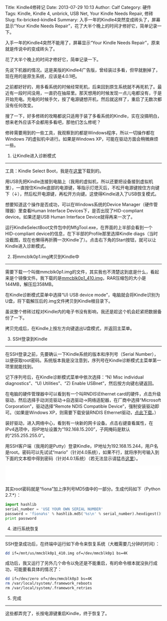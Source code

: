Title: Kindle4修砖记
Date: 2013-07-29 10:13
Author: Calf
Category: 硬件
Tags: Kindle, Kindle 4, unbrick, USB Net, Your Kindle Needs Repair, 修砖
Slug: fix-bricked-kindle4
Summary: 入手一年的Kindle4突然变成砖头了，屏幕显示“Your Kindle Needs Repair”，花了大半个晚上的时间才修好它，简单记录一下。

入手一年的Kindle4突然不能用了，屏幕显示“Your Kindle Needs Repair”，原来就是传说中的变成砖头了。

花了大半个晚上的时间才修好它，简单记录一下。

<!--more-->

先说下机器的情况。这是美版的Kindle4广告版，曾经装过多看，但早就删掉了，现在用的是原生系统，应该是4.0.1吧。

之前都好好的，用多看系统的时候经常死机，后来回到原生系统就不再死机了。最近有一段时间没用，一直扔在抽屉里。那天想用的时候发现一点儿电都没有，于是开始充电。充电的时候手欠，按了电源键想开机，然后就这样了，重启了无数次都没有任何改变。

搜了一下，好多修砖的攻略都说只适用于装了多看系统的Kindle，实在没搞明白，想来老外应该不会都用多看吧，那他们怎么修呢？

修砖需要用到的一些工具，我观察到的都是Windows程序，所以一切操作都在Windows 7的虚拟机中进行。如果是Windows XP，可能在驱动方面会稍微麻烦一些。

1. 让Kindle进入诊断模式
-----------------------

工具：Kindle Select Boot，我是在[这里][Kindle Select Boot]下载到的。

用USB先把Kindle连接到电脑上（我用的虚拟机，所以还要把设备接到虚拟机里），一直按住Kindle底部的电源键，等指示灯熄灭后，不松开电源键按住方向键下（↓），然后松开电源键，再松开方向键。这使得Kindle进入了USB恢复模式。

想要知道这个操作是否成功，可以在Windows系统的Device Manager（硬件管理器）里查看Human Interface Devices下，是否出现了HID-compliant device。如果还是USB Human Interface Device就得再来一次了。

运行KindleSelectBoot文件包中的MfgTool.exe，在界面的上半部会看到一个HID-compliant device的信息，在下半部的Profile那里选择Kindle diags（当时没截图，现在也懒得再折腾一次Kindle了）。点击右下角的Start按钮，就可以让Kindle进入诊断模式。

2. 将mmcblk0p1.img拷贝到Kindle中
--------------------------------

需要下载一个叫做mmcblk0p1.img的文件，其实我也不清楚这到底是什么，看起来是个镜像文件。我下载的是[mmcblk0p1_410.img][]，RAR压缩包的大小是144MB，解压后358MB。

在Kindle诊断模式菜单中选择“U) USB device mode”，电脑就会将Kindle识别为U盘，将下载解压后的.img文件拷贝到Kindle根目录下。

虽说整个修砖过程对Kindle内的电子书没有影响，我还是趁这个机会赶紧把数据备份了一下。

拷贝完成后，在Kindle上按左方向键退出U盘模式，并返回主菜单。

3. SSH登录到Kindle
------------------

在SSH登录之前，先要确认一下Kindle系统的版本和序列号（Serial Number），以便获取root密码。系统版本我是没注意到，序列号在Kindle诊断模式主菜单第一项里就能找到。

记下序列号后，在Kindle诊断模式菜单中依次选择：“N) Misc individual diagnostics”、“U) Utilities”、“Z) Enable USBnet”，然后按方向键右键返回。

在电脑的硬件管理器中可以看到有一个叫RNDIS\Ethernet card的硬件，点击升级驱动，然后选择手动浏览驱动->自选驱动->网络适配器，在厂商中选择“Microsoft Corporation”，驱动选择“Remote NDIS Compatible Device”，强制安装驱动即可。（如果是Windows XP，则需要下载安装RNDIS Ethernet驱动，[点此下载][RNDIS Ethernet驱动]。）

装好驱动，进入网络中心，看到有一块新的网卡设备。点击右键查看属性，在IPv4选项中，将IP地址设置为“192.168.15.200”，子网掩码是默认的“255.255.255.0”。

用SSH客户端（我用的是Putty）登录Kindle，IP地址为192.168.15.244，用户名是root。密码可以先试试“mario”（针对4.0系统），如果不行，就将序列号输入到下面的文本框中得到密码（针对4.0.1系统）（若无法显示请猛击[这里]({filename}/assets/2013/07/kindle_root_password.html)）。

<iframe frameborder="0" height="50" scrolling="no" src="{filename}/assets/2013/07/kindle_root_password.html" width="100%"></iframe>

其实root密码就是“fiona”加上序列号MD5值中的一部分。生成代码如下（Python 2.7.*）：

```python
import hashlib
serial_number = 'USE YOUR OWN SERIAL NUMBER'
password = 'fiona%s' % hashlib.md5('%s\n' % serial_number).hexdigest()[7:11]
print password
```

4. 进行系统恢复
---------------

SSH登录成功后，在终端中运行如下命令来恢复系统（大概需要几分钟的时间）：

```bash
dd if=/mnt/us/mmcblk0p1_410.img of=/dev/mmcblk0p1 bs=4K
```

成功后，我又运行了另外几个命令以免还是不能重启，有的命令根本就没执行成功，可能要看具体的情况了：

```bash
dd if=/dev/zero of=/dev/mmcblk0p3 bs=4K
rm /var/local/system/.framework_reboots
​rm /var/local/system/.framework_retries
```

5. 完成
-------

这些都弄完了，长按电源键重启Kindle，终于恢复了。

  [Kindle Select Boot]: http://www.mobileread.com/forums/showthread.php?t=169645
  [mmcblk0p1_410.img]: http://60.211.209.221/cdn.baidupcs.com/file/01589c0ba1f05e9e4f55e35d02ffc05b?xcode=053458c9324860ffda9317ddb745a10aa9749899cf109a05&fid=2601356780-250528-1879823735&time=1374668763&sign=FDTAXER-DCb740ccc5511e5e8fedcff06b081203-7N%2BEg07f9BuUIjG8wPMKIV8gURM%3D&to=cb&fm=N,B,T&expires=8h&rt=sh&r=586640283&logid=1498755034&sh=1&wsiphost=ipdbm
  [RNDIS Ethernet驱动]: http://b.billgong.com/wp-content/uploads/2012/03/RNDIS-Ethernet-Driver.zip
